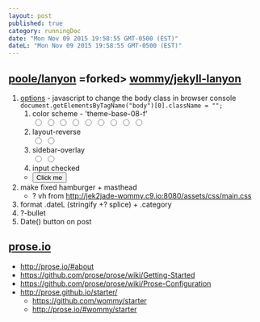 ```yaml
---
layout: post
published: true
category: runningDoc
date: "Mon Nov 09 2015 19:58:55 GMT-0500 (EST)"
dateL: "Mon Nov 09 2015 19:58:55 GMT-0500 (EST)"
---
```






## [poole/lanyon](https://github.com/poole/lanyon) =forked> [wommy/jekyll-lanyon](https://github.com/wommy/jekyll-lanyon)

1. [options](https://github.com/poole/lanyon#options)
		- javascript to change the body class in browser console
    	```
		document.getElementsByTagName("body")[0].className = "";
		```
	1. color scheme - 'theme-base-08-f'<br>
    	<input type='radio' name='theme' value='' >
        <input type='radio' name='theme' value='theme-base-08' >
        <input type='radio' name='theme' value='theme-base-09' >
        <input type='radio' name='theme' value='theme-base-0a' >
        <input type='radio' name='theme' value='theme-base-0b' >
        <input type='radio' name='theme' value='theme-base-0c' >
        <input type='radio' name='theme' value='theme-base-0d' >
        <input type='radio' name='theme' value='theme-base-0e' >
        <input type='radio' name='theme' value='theme-base-0f' >
	2. layout-reverse<br>
    	<input type='radio' name='layout' value=' ' >
        <input type='radio' name='layout' value=' layout-reverse' >
	3. sidebar-overlay<br>
    	<input type='radio' name='overlay' value='' >
        <input type='radio' name='overlay' value=' sidebar-overlay'>
	4. input checked
    - <button onclick="myFunction()">Click me</button>
    <script>function myFunction() { document.getElementByTagName('body')[0].className='sidebar-overlay'}</script>
2. make fixed hamburger + masthead
	- ? vh from <http://jek2jade-wommy.c9.io:8080/assets/css/main.css>
3. format .dateL (stringify +? splice) + .category
4. ?-bullet
5. Date() button on post

## [prose.io](https://github.com/prose/prose)

- <http://prose.io/#about>
- <https://github.com/prose/prose/wiki/Getting-Started>
- <https://github.com/prose/prose/wiki/Prose-Configuration>
- <http://prose.github.io/starter/>
	- <https://github.com/wommy/starter>
    - <http://prose.io/#wommy/starter>
